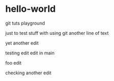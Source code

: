 # hello-world
git tuts playground

just to test stuff with using git
another line of text

yet another edit

testing edit
edit in main

foo edit

checking another edit
